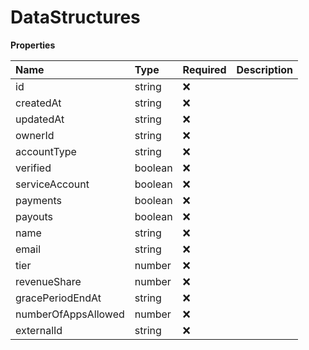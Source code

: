 # DataStructures

**Properties**

| Name                | Type    | Required | Description |
| :------------------ | :------ | :------- | :---------- |
| id                  | string  | ❌       |             |
| createdAt           | string  | ❌       |             |
| updatedAt           | string  | ❌       |             |
| ownerId             | string  | ❌       |             |
| accountType         | string  | ❌       |             |
| verified            | boolean | ❌       |             |
| serviceAccount      | boolean | ❌       |             |
| payments            | boolean | ❌       |             |
| payouts             | boolean | ❌       |             |
| name                | string  | ❌       |             |
| email               | string  | ❌       |             |
| tier                | number  | ❌       |             |
| revenueShare        | number  | ❌       |             |
| gracePeriodEndAt    | string  | ❌       |             |
| numberOfAppsAllowed | number  | ❌       |             |
| externalId          | string  | ❌       |             |

<!-- This file was generated by liblab | https://liblab.com/ -->
